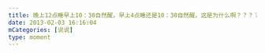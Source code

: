 ```yaml
---
title: 晚上12点睡早上10：30自然醒，早上4点睡还是10：30自然醒，这是为什么啊？？？？😢
date: 2013-02-03 16:16:04
mCategories: [说说]
type: moment
---
```


